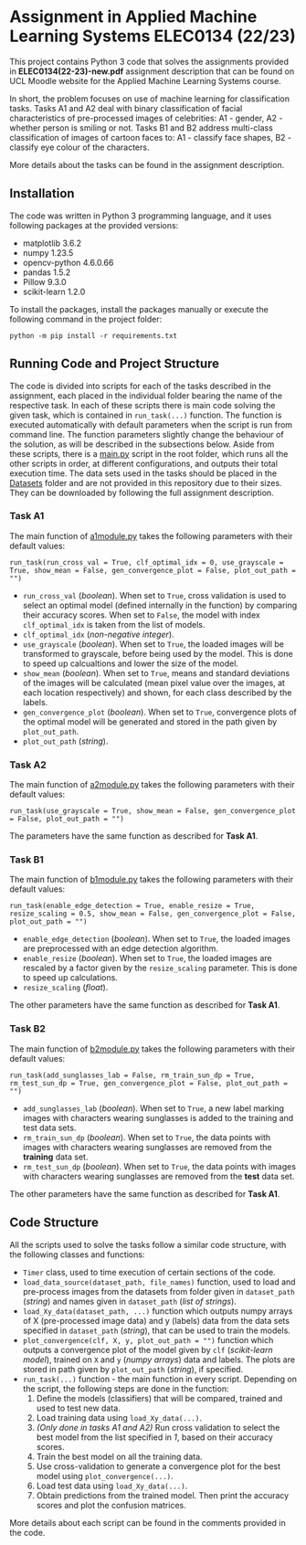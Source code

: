 # Assignment in Applied Machine Learning Systems ELEC0134 (22/23)

This project contains Python 3 code that solves the assignments provided in **ELEC0134(22-23)-new.pdf** assignment description that can be found on UCL Moodle website for the Applied Machine Learning Systems course.

In short, the problem focuses on use of machine learning for classification tasks. Tasks A1 and A2 deal with binary classification of facial characteristics of pre-processed images of celebrities: A1 - gender, A2 - whether person is smiling or not. Tasks B1 and B2 address multi-class classification of images of cartoon faces to: A1 - classify face shapes, B2 - classify eye colour of the characters.

More details about the tasks can be found in the assignment description.

## Installation

The code was written in Python 3 programming language, and it uses following packages at the provided versions:

- matplotlib      3.6.2
- numpy           1.23.5
- opencv-python   4.6.0.66
- pandas          1.5.2
- Pillow          9.3.0
- scikit-learn    1.2.0

To install the packages, install the packages manually or execute the following command in the project folder:

`python -m pip install -r requirements.txt`

## Running Code and Project Structure

The code is divided into scripts for each of the tasks described in the assignment, each placed in the individual folder bearing the name of the respective task. In each of these scripts there is main code solving the given task, which is contained in `run_task(...)` function. The function is executed automatically with default parameters when the script is run from command line. The function parameters slightly change the behaviour of the solution, as will be described in the subsections below. Aside from these scripts, there is a [main.py](main.py) script in the root folder, which runs all the other scripts in order, at different configurations, and outputs their total execution time. The data sets used in the tasks should be placed in the [Datasets](Datasets) folder and are not provided in this repository due to their sizes. They can be downloaded by following the full assignment description.

### Task A1

The main function of [a1module.py](A1/a1module.py) takes the following parameters with their default values:

`run_task(run_cross_val = True, clf_optimal_idx = 0, use_grayscale = True, show_mean = False, gen_convergence_plot = False, plot_out_path = "")`

- `run_cross_val` (*boolean*). When set to `True`, cross validation is used to select an optimal model (defined internally in the function) by comparing their accuracy scores. When set to `False`, the model with index `clf_optimal_idx` is taken from the list of models.
- `clf_optimal_idx` (*non-negative integer*).
- `use_grayscale` (*boolean*). When set to `True`, the loaded images will be transformed to grayscale, before being used by the model. This is done to speed up calcualtions and lower the size of the model.
- `show_mean` (*boolean*). When set to `True`, means and standard deviations of the images will be calculated (mean pixel value over the images, at each location respectively) and shown, for each class described by the labels.
- `gen_convergence_plot` (*boolean*). When set to `True`, convergence plots of the optimal model will be generated and stored in the path given by `plot_out_path`. 
- `plot_out_path` (*string*).

### Task A2

The main function of [a2module.py](A2/a2module.py) takes the following parameters with their default values:

`run_task(use_grayscale = True, show_mean = False, gen_convergence_plot = False, plot_out_path = "")`

The parameters have the same function as described for **Task A1**.

### Task B1

The main function of [b1module.py](B1/b1module.py) takes the following parameters with their default values:

`run_task(enable_edge_detection = True, enable_resize = True, resize_scaling = 0.5, show_mean = False, gen_convergence_plot = False, plot_out_path = "")`

- `enable_edge_detection` (*boolean*). When set to `True`, the loaded images are preprocessed with an edge detection algorithm.
- `enable_resize` (*boolean*). When set to `True`, the loaded images are rescaled by a factor given by the `resize_scaling` parameter. This is done to speed up calculations.
- `resize_scaling` (*float*).

The other parameters have the same function as described for **Task A1**.

### Task B2

The main function of [b2module.py](B2/b2module.py) takes the following parameters with their default values:

`run_task(add_sunglasses_lab = False, rm_train_sun_dp = True, rm_test_sun_dp = True, gen_convergence_plot = False, plot_out_path = "")`

- `add_sunglasses_lab` (*boolean*). When set to `True`, a new label marking images with characters wearing sunglasses is added to the training and test data sets.
- `rm_train_sun_dp` (*boolean*). When set to `True`, the data points with images with characters wearing sunglasses are removed from the **training** data set.
- `rm_test_sun_dp` (*boolean*). When set to `True`, the data points with images with characters wearing sunglasses are removed from the **test** data set.

The other parameters have the same function as described for **Task A1**.

## Code Structure

All the scripts used to solve the tasks follow a similar code structure, with the following classes and functions:
- `Timer` class, used to time execution of certain sections of the code. 
- `load_data_source(dataset_path, file_names)` function, used to load and pre-process images from the datasets from folder given in `dataset_path` (*string*) and names given in `dataset_path` (*list of strings*). 
- `load_Xy_data(dataset_path, ...)` function which outputs numpy arrays of X (pre-processed image data) and y (labels) data from the data sets specified in `dataset_path` (*string*), that can be used to train the models.
- `plot_convergence(clf, X, y, plot_out_path = "")` function which outputs a convergence plot of the model given by `clf` (*scikit-learn model*), trained on `X` and `y` (*numpy arrays*) data and labels. The plots are stored in path given by `plot_out_path` (*string*), if specified.
- `run_task(...)` function - the main function in every script. Depending on the script, the following steps are done in the function:
    1. Define the models (classifiers) that will be compared, trained and used to test new data.
    2. Load training data using `load_Xy_data(...)`.
    3. *(Only done in tasks A1 and A2)* Run cross validation to select the best model from the list specified in *1*, based on their accuracy scores.
    4. Train the best model on all the training data.
    5. Use cross-validation to generate a convergence plot for the best model using `plot_convergence(...)`. 
    6. Load test data using `load_Xy_data(...)`.
    7. Obtain predictions from the trained model. Then print the accuracy scores and plot the confusion matrices.

More details about each script can be found in the comments provided in the code.

